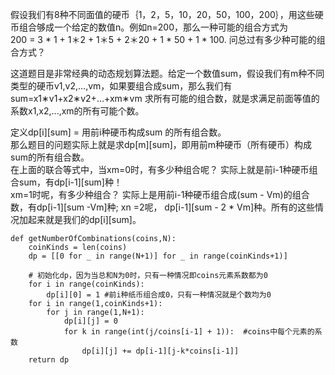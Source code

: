 假设我们有8种不同面值的硬币｛1，2，5，10，20，50，100，200｝，用这些硬币组合够成一个给定的数值n。例如n=200，那么一种可能的组合方式为    
200 = 3 * 1 + 1＊2 + 1＊5 + 2＊20 + 1 * 50 + 1 * 100. 问总过有多少种可能的组合方式？

这道题目是非常经典的动态规划算法题。给定一个数值sum，假设我们有m种不同类型的硬币v1,v2,...,vm，如果要组合成sum，那么我们有 sum=x1∗v1+x2∗v2+...+xm∗vm
求所有可能的组合数，就是求满足前面等值的系数x1,x2,...,xm的所有可能个数。  

定义dp[i][sum] = 用前i种硬币构成sum 的所有组合数。   
那么题目的问题实际上就是求dp[m][sum]，即用前m种硬币（所有硬币）构成sum的所有组合数。    
在上面的联合等式中，当xm=0时，有多少种组合呢？ 实际上就是前i-1种硬币组合sum，有dp[i-1][sum]种！    
xm=1时呢，有多少种组合？ 实际上是用前i-1种硬币组合成(sum - Vm)的组合数，有dp[i-1][sum -Vm]种; xn =2呢， dp[i-1][sum - 2 * Vm]种。所有的这些情况加起来就是我们的dp[i][sum]。 

```
def getNumberOfCombinations(coins,N):
    coinKinds = len(coins)
    dp = [[0 for _ in range(N+1)] for _ in range(coinKinds+1)]
    
    # 初始化dp，因为当总和N为0时，只有一种情况即coins元素系数都为0
    for i in range(coinKinds):
        dp[i][0] = 1 #前i种纸币组合成0，只有一种情况就是个数均为0
    for i in range(1,coinKinds+1):
        for j in range(1,N+1):
            dp[i][j] = 0
            for k in range(int(j/coins[i-1] + 1)):  #coins中每个元素的系数
                dp[i][j] += dp[i-1][j-k*coins[i-1]]
    return dp
```
